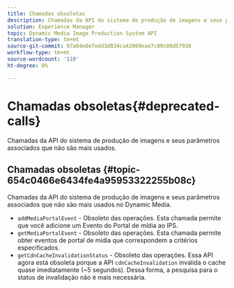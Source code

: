 ```yaml
---
title: Chamadas obsoletas
description: Chamadas da API do sistema de produção de imagens e seus parâmetros associados que não são mais usados no Dynamic Media.
solution: Experience Manager
topic: Dynamic Media Image Production System API
translation-type: tm+mt
source-git-commit: 97a84e8e7edd3d834ca42069eae7c09c00d57938
workflow-type: tm+mt
source-wordcount: '110'
ht-degree: 0%

---
```



# Chamadas obsoletas{#deprecated-calls}

Chamadas da API do sistema de produção de imagens e seus parâmetros associados que não são mais usados.

## Chamadas obsoletas {#topic-654c0466e6434fe4a95953322255b08c}

Chamadas da API do sistema de produção de imagens e seus parâmetros associados que não são mais usados no Dynamic Media.

* `addMediaPortalEvent` - Obsoleto das operações. Esta chamada permite que você adicione um Evento do Portal de mídia ao IPS.
* `getMediaPortalEvent` - Obsoleto das operações. Esta chamada permite obter eventos de portal de mídia que correspondem a critérios especificados.
* `getCdnCacheInvalidationStatus` - Obsoleto das operações. Essa API agora está obsoleta porque a API `cdnCacheInvalidation` invalida o cache quase imediatamente (~5 segundos). Dessa forma, a pesquisa para o status de invalidação não é mais necessária.

